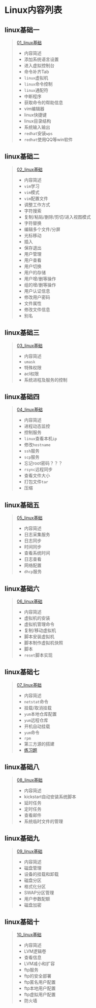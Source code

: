# Linux内容列表

## linux基础一
> [01_linux基础](./01linux基础.md)
>
> * 内容简述
>  * 添加系统语言设置
>  * 进入虚拟控制台
>  * 命令补齐Tab
>  * `linux`虚拟机
>  * `linux`命令控制
>  * `linux`通配符
>  * 中断程序
>  * 获取命令的帮助信息
>  * vim编辑器
>  * linux快捷键
>  * linux目录结构
>  * 系统输入输出
>  * `redhat`安装`wps`
>  * `redhat`使用QQ等win软件


## linux基础二
> [02_linux基础](./02linux基础.md)
>
> * 内容简述
>  * `vim`学习
>  * `vim`模式
>  * `vim`配置文件
>  * 调整工作方式
>  * 字符搜索
>  * 复制/粘贴/删除/剪切/进入视图模式
>  * 字符替换
>  * 编辑多个文件/分屏
>  * 光标移动
>  * 插入
>  * 保存退出
>  * 用户管理
>  * 用户查看
>  * 用户切换
>  * 用户的存储
>  * 用户增/删等操作
>  * 组的增/删等操作
>  * 用户认证信息
>  * 修改用户密码
>  * 文件属性
>  * 修改文件信息
>  * 别名

## linux基础三
> [03_linux基础](./03linux基础.md)
>
> * 内容简述
>  * `umask`
>  * 特殊权限
>  * acl权限
>  * 系统进程及服务的控制

## linux基础四
> [04_linux基础](./04linux基础.md)
>
> * 内容简述
>  * 进程动态监控
>  * 控制服务
>  * `linux`查看本机`ip`
>  * 修改`hostname`
>  * `ssh`服务
>  * `scp`服务
>  * 忘记root密码？？？
>  * `rsync`远程同步
>  * 查看文件大小
>  * 打包文件`tar`
>  * 压缩

## linux基础五
> [05_linux基础](./05linux基础.md)
>
> * 内容简述
>  * 日志采集服务
>  * 日志同步
>  * 时间同步
>  * 查看系统时间
>  * 日志查看
>  * 网络配置
>  * `dhcp`服务

## linux基础六
> [06_linux基础](./06linux基础.md)
>
> * 内容简述
>  * 虚拟机的安装
>  * 虚拟机管理命令
>  * 复制/移动虚拟机
>  * 脚本安装虚拟机
>  * 脚本制作虚拟机快照
>  * 脚本
>  * `reset`脚本实现

## linux基础七
> [07_linux基础](./07linux基础.md)
>
> * 内容简述
>  * `netstat`命令
>  * 挂载/取消挂载
>  * `yum`本地仓库配置
>  * `yum`远程仓库
>  * 开机自动挂载
>  * `yum`命令
>  * `rpm`
>  * 第三方源的搭建
>  * [练习题](./Linux基础七练习题.md)

## linux基础八
> [08_linux基础](./08linux基础.md)
>
> * 内容简述
>  * kickstart自动安装系统脚本
>  * 延时任务
>  * 定时任务
>  * 查看邮件
>  * 系统临时文件的管理 

## linux基础九
> [09_linux基础](./09linux基础.md)
>
> * 内容简述
>  * 磁盘管理
>  * 设备的挂载和卸载
>  * 磁盘分区
>  * 格式化分区
>  * SWAP分区管理
>  * 用户参数配额
>  * 磁盘加密

## linux基础十
> [10_linux基础](./10linux基础.md)
>
> * 内容简述
>  * LVM逻辑卷
>  * 查看信息
>  * LVM减小和扩容
>  * ftp服务
>  * ftp的安全部署
>  * ftp匿名用户配置
>  * ftp本地用户配置
>  * ftp虚拟用户配置
>  * 防火墙